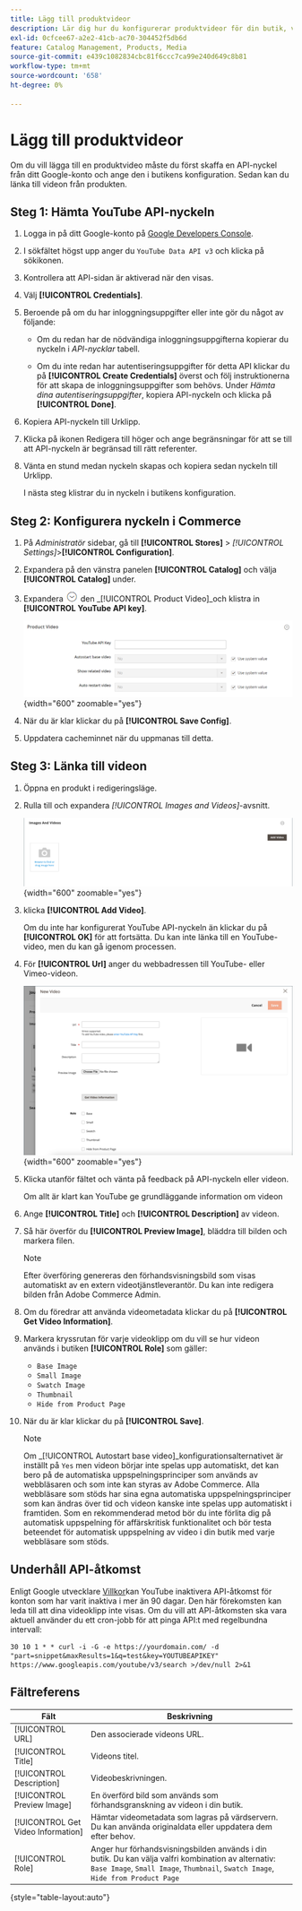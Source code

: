 ```yaml
---
title: Lägg till produktvideor
description: Lär dig hur du konfigurerar produktvideor för din butik, vilket kräver en API-nyckel från YouTube från ett Google-konto, och lägger till en videolänk för en produkt.
exl-id: 0cfcee67-a2e2-41cb-ac70-304452f5db6d
feature: Catalog Management, Products, Media
source-git-commit: e439c1082834cbc81f6ccc7ca99e240d649c8b81
workflow-type: tm+mt
source-wordcount: '658'
ht-degree: 0%

---
```


# Lägg till produktvideor

Om du vill lägga till en produktvideo måste du först skaffa en API-nyckel från ditt Google-konto och ange den i butikens konfiguration. Sedan kan du länka till videon från produkten.

## Steg 1: Hämta YouTube API-nyckeln

1. Logga in på ditt Google-konto på [Google Developers Console][1].

1. I sökfältet högst upp anger du `YouTube Data API v3` och klicka på sökikonen.

1. Kontrollera att API-sidan är aktiverad när den visas.

1. Välj **[!UICONTROL Credentials]**.

1. Beroende på om du har inloggningsuppgifter eller inte gör du något av följande:

   - Om du redan har de nödvändiga inloggningsuppgifterna kopierar du nyckeln i _API-nycklar_ tabell.

   - Om du inte redan har autentiseringsuppgifter för detta API klickar du på **[!UICONTROL Create Credentials]**  överst och följ instruktionerna för att skapa de inloggningsuppgifter som behövs. Under _Hämta dina autentiseringsuppgifter_, kopiera API-nyckeln och klicka på **[!UICONTROL Done]**.

1. Kopiera API-nyckeln till Urklipp.

1. Klicka på ikonen Redigera till höger och ange begränsningar för att se till att API-nyckeln är begränsad till rätt referenter.

1. Vänta en stund medan nyckeln skapas och kopiera sedan nyckeln till Urklipp.

   I nästa steg klistrar du in nyckeln i butikens konfiguration.

## Steg 2: Konfigurera nyckeln i Commerce

1. På _Administratör_ sidebar, gå till **[!UICONTROL Stores]** > _[!UICONTROL Settings]_>**[!UICONTROL Configuration]**.

1. Expandera på den vänstra panelen **[!UICONTROL Catalog]** och välja **[!UICONTROL Catalog]** under.

1. Expandera ![Expansionsväljare](../assets/icon-display-expand.png) den _[!UICONTROL Product Video]_och klistra in **[!UICONTROL YouTube API key]**.

   ![Product Video configuration](../configuration-reference/catalog/assets/catalog-product-video.png){width="600" zoomable="yes"}

1. När du är klar klickar du på **[!UICONTROL Save Config]**.

1. Uppdatera cacheminnet när du uppmanas till detta.

## Steg 3: Länka till videon

1. Öppna en produkt i redigeringsläge.

1. Rulla till och expandera _[!UICONTROL Images and Videos]_-avsnitt.

   ![Bilder och video](./assets/product-simple-images-videos.png){width="600" zoomable="yes"}

1. klicka **[!UICONTROL Add Video]**.

   Om du inte har konfigurerat YouTube API-nyckeln än klickar du på **[!UICONTROL OK]** för att fortsätta. Du kan inte länka till en YouTube-video, men du kan gå igenom processen.

1. För **[!UICONTROL Url]** anger du webbadressen till YouTube- eller Vimeo-videon.

   ![Ny video för produkten](./assets/product-video-add.png){width="600" zoomable="yes"}

1. Klicka utanför fältet och vänta på feedback på API-nyckeln eller videon.

   Om allt är klart kan YouTube ge grundläggande information om videon

1. Ange **[!UICONTROL Title]** och **[!UICONTROL Description]** av videon.

1. Så här överför du **[!UICONTROL Preview Image]**, bläddra till bilden och markera filen.

   >[!NOTE]
   >
   >Efter överföring genereras den förhandsvisningsbild som visas automatiskt av en extern videotjänstleverantör. Du kan inte redigera bilden från Adobe Commerce Admin.

1. Om du föredrar att använda videometadata klickar du på **[!UICONTROL Get Video Information]**.

1. Markera kryssrutan för varje videoklipp om du vill se hur videon används i butiken **[!UICONTROL Role]** som gäller:

   - `Base Image`
   - `Small Image`
   - `Swatch Image`
   - `Thumbnail`
   - `Hide from Product Page`

1. När du är klar klickar du på **[!UICONTROL Save]**.

   >[!NOTE]
   >
   >Om _[!UICONTROL Autostart base video]_konfigurationsalternativet är inställt på `Yes` men videon börjar inte spelas upp automatiskt, det kan bero på de automatiska uppspelningsprinciper som används av webbläsaren och som inte kan styras av Adobe Commerce. Alla webbläsare som stöds har sina egna automatiska uppspelningsprinciper som kan ändras över tid och videon kanske inte spelas upp automatiskt i framtiden. Som en rekommenderad metod bör du inte förlita dig på automatisk uppspelning för affärskritisk funktionalitet och bör testa beteendet för automatisk uppspelning av video i din butik med varje webbläsare som stöds.

## Underhåll API-åtkomst

Enligt Google utvecklare [Villkor]kan YouTube inaktivera API-åtkomst för konton som har varit inaktiva i mer än 90 dagar. Den här förekomsten kan leda till att dina videoklipp inte visas. Om du vill att API-åtkomsten ska vara aktuell använder du ett cron-jobb för att pinga API:t med regelbundna intervall:

```code
30 10 1 * * curl -i -G -e https://yourdomain.com/ -d "part=snippet&maxResults=1&q=test&key=YOUTUBEAPIKEY" https://www.googleapis.com/youtube/v3/search >/dev/null 2>&1
```

## Fältreferens

| Fält | Beskrivning |
|--- |--- |
| [!UICONTROL URL] | Den associerade videons URL. |
| [!UICONTROL Title] | Videons titel. |
| [!UICONTROL Description] | Videobeskrivningen. |
| [!UICONTROL Preview Image] | En överförd bild som används som förhandsgranskning av videon i din butik. |
| [!UICONTROL Get Video Information] | Hämtar videometadata som lagras på värdservern. Du kan använda originaldata eller uppdatera dem efter behov. |
| [!UICONTROL Role] | Anger hur förhandsvisningsbilden används i din butik. Du kan välja valfri kombination av alternativ: `Base Image`, `Small Image`, `Thumbnail`, `Swatch Image`, `Hide from Product Page` |

{style="table-layout:auto"}

[1]: https://console.developers.google.com/
[Villkor]: https://developers.google.com/youtube/terms/developer-policies#d.-accessing-youtube-api-services
